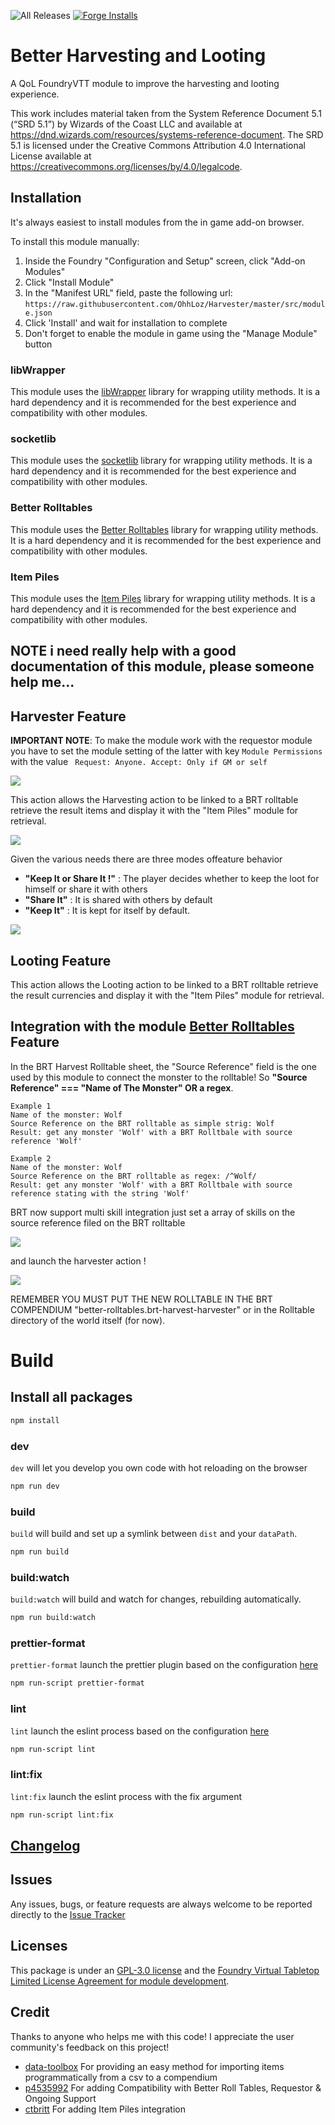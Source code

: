 ![All Releases](https://img.shields.io/github/downloads/ohhloz/harvester/total.svg) [![Forge Installs](https://img.shields.io/badge/dynamic/json?label=Forge%20Installs&query=package.installs&suffix=%25&url=https%3A%2F%2Fforge-vtt.com%2Fapi%2Fbazaar%2Fpackage%2Fharvester&colorB=03ff1c&style=for-the-badge)](https://forge-vtt.com/bazaar#package=harvester)

# Better Harvesting and Looting

A QoL FoundryVTT module to improve the harvesting and looting experience.

This work includes material taken from the System Reference Document 5.1 (“SRD 5.1”) by Wizards of
the Coast LLC and available at https://dnd.wizards.com/resources/systems-reference-document. The
SRD 5.1 is licensed under the Creative Commons Attribution 4.0 International License available at
https://creativecommons.org/licenses/by/4.0/legalcode.  

## Installation

It's always easiest to install modules from the in game add-on browser.

To install this module manually:
1.  Inside the Foundry "Configuration and Setup" screen, click "Add-on Modules"
2.  Click "Install Module"
3.  In the "Manifest URL" field, paste the following url:
`https://raw.githubusercontent.com/OhhLoz/Harvester/master/src/module.json`
4.  Click 'Install' and wait for installation to complete
5.  Don't forget to enable the module in game using the "Manage Module" button

### libWrapper

This module uses the [libWrapper](https://github.com/ruipin/fvtt-lib-wrapper) library for wrapping utility methods. It is a hard dependency and it is recommended for the best experience and compatibility with other modules.

### socketlib

This module uses the [socketlib](https://github.com/manuelVo/foundryvtt-socketlib) library for wrapping utility methods. It is a hard dependency and it is recommended for the best experience and compatibility with other modules.

### Better Rolltables

This module uses the [Better Rolltables](https://github.com/p4535992/foundryvtt-better-rolltables) library for wrapping utility methods. It is a hard dependency and it is recommended for the best experience and compatibility with other modules.

### Item Piles

This module uses the [Item Piles](https://github.com/fantasycalendar/FoundryVTT-ItemPiles) library for wrapping utility methods. It is a hard dependency and it is recommended for the best experience and compatibility with other modules.

## NOTE i need really help with a good documentation of this module, please someone help me...

## Harvester Feature

**IMPORTANT NOTE**: To make the module work with the requestor module you have to set the module setting of the latter with key `Module Permissions` with the value ` Request: Anyone. Accept: Only if GM or self` 

![](/wiki/images/requestor_settings.png)

This action allows the Harvesting action to be linked to a BRT rolltable retrieve the result items and display it with the "Item Piles" module for retrieval.

![](/wiki/images/harvester_requestor.png)

Given the various needs there are three modes offeature behavior 
- **"Keep It or Share It !"** : The player decides whether to keep the loot for himself or share it with others
- **"Share It"** : It is shared with others by default
- **"Keep It"** : It is kept for itself by default.

![](/wiki/images/harvester_shareit_or_keepit.png)

## Looting Feature

This action allows the Looting action to be linked to a BRT rolltable retrieve the result currencies and display it with the "Item Piles" module for retrieval.


## Integration with the module [Better Rolltables](https://github.com/p4535992/foundryvtt-better-rolltables) Feature

In the BRT Harvest Rolltable sheet, the "Source Reference" field is the one used by this module to connect the monster to the rolltable! So **"Source Reference" === "Name of The Monster" OR a regex**.

```
Example 1
Name of the monster: Wolf
Source Reference on the BRT rolltable as simple strig: Wolf
Result: get any monster 'Wolf' with a BRT Rolltbale with source reference 'Wolf'
```

```
Example 2
Name of the monster: Wolf
Source Reference on the BRT rolltable as regex: /^Wolf/ 
Result: get any monster 'Wolf' with a BRT Rolltbale with source reference stating with the string 'Wolf'
```

BRT now support multi skill integration just set a array of skills on the source reference filed on the BRT rolltable

![](/wiki/images/multi_skill_2.png)

and launch the harvester action !

![](/wiki/images/multi_skill_1.png)

REMEMBER YOU MUST PUT THE NEW ROLLTABLE IN THE BRT COMPENDIUM "better-rolltables.brt-harvest-harvester" or in the Rolltable directory of the world itself (for now).
  
# Build

## Install all packages

```bash
npm install
```

### dev

`dev` will let you develop you own code with hot reloading on the browser

```bash
npm run dev
```

### build

`build` will build and set up a symlink between `dist` and your `dataPath`.

```bash
npm run build
```

### build:watch

`build:watch` will build and watch for changes, rebuilding automatically.

```bash
npm run build:watch
```

### prettier-format

`prettier-format` launch the prettier plugin based on the configuration [here](./.prettierrc.json)

```bash
npm run-script prettier-format
```

### lint

`lint` launch the eslint process based on the configuration [here](./.eslintrc.json)

```bash
npm run-script lint
```

### lint:fix

`lint:fix` launch the eslint process with the fix argument

```bash
npm run-script lint:fix
```

## [Changelog](./CHANGELOG.md)

## Issues

Any issues, bugs, or feature requests are always welcome to be reported directly to the [Issue Tracker](https://github.com/OhhLoz/Harvester/issues)

## Licenses

This package is under an [GPL-3.0 license](LICENSE) and the [Foundry Virtual Tabletop Limited License Agreement for module development](https://foundryvtt.com/article/license/).

## Credit

Thanks to anyone who helps me with this code! I appreciate the user community's feedback on this project!

* [data-toolbox](https://foundryvtt.com/packages/data-toolbox) For providing an easy method for importing items programmatically from a csv to a compendium
* [p4535992](https://github.com/p4535992) For adding Compatibility with Better Roll Tables, Requestor & Ongoing Support
* [ctbritt](https://github.com/ctbritt) For adding Item Piles integration
